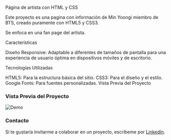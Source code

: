 Página de artista con HTML y CSS

Este proyecto es una pagina con información de Min Yoongi miembro de BTS, creado puramente con HTML5 y CSS3.

Se enfoca en una fan page del artista.

Características

Diseño Responsive: Adaptable a diferentes de tamaños de pantalla para una experiencia de usuario óptima en dispositivos móviles y de escritorio.


Tecnologías Utilizadas

HTML5: Para la estructura básica del sitio.
CSS3: Para el diseño y el estilo.
Google Fonts: Para fuentes personalizadas.
Vista Previa del Proyecto

### Vista Previa del Proyecto
![Demo](/imagenes/yoongi_vistaprevia.png)

### Contacto
Si te gustaría invitarme a colaborar en un proyecto, escríbeme por [LinkedIn](https://www.linkedin.com/in/jessica-malc/).
